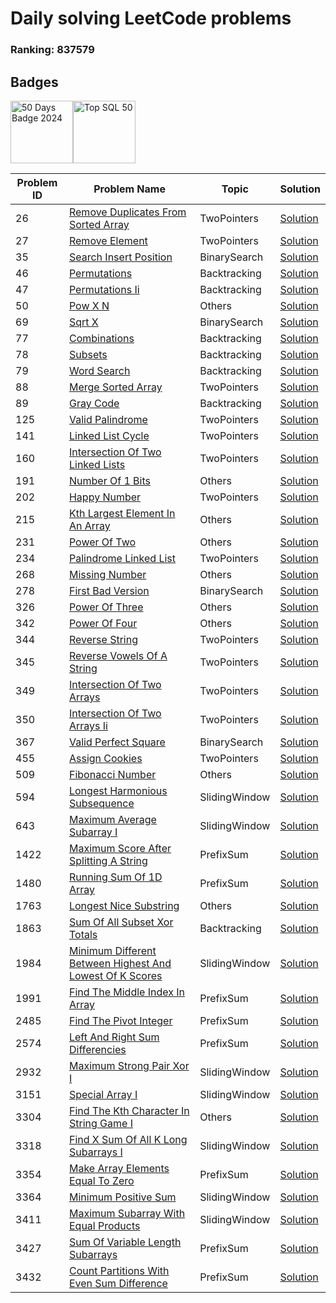 # Daily solving LeetCode problems

### Ranking: 837579

## Badges

<img src="https://assets.leetcode.com/static_assets/marketing/2024-50-lg.png" style="width: 100px;" title="50 Days Badge 2024" /><img src="https://assets.leetcode.com/static_assets/others/Top_SQL_50.png" style="width: 100px;" title="Top SQL 50" />

| Problem ID | Problem Name                                                                                                                                       | Topic         | Solution                                                                                               |
| ---------- | -------------------------------------------------------------------------------------------------------------------------------------------------- | ------------- | ------------------------------------------------------------------------------------------------------ |
| 26         | [Remove Duplicates From Sorted Array](https://leetcode.com/problems/remove-duplicates-from-sorted-array)                                           | TwoPointers   | [Solution](.\solutions\TwoPointers\26_remove_duplicates_from_sorted_array.py)                          |
| 27         | [Remove Element](https://leetcode.com/problems/remove-element)                                                                                     | TwoPointers   | [Solution](.\solutions\TwoPointers\27_remove_element.py)                                               |
| 35         | [Search Insert Position](https://leetcode.com/problems/search-insert-position)                                                                     | BinarySearch  | [Solution](.\solutions\BinarySearch\35_search_insert_position.py)                                      |
| 46         | [Permutations](https://leetcode.com/problems/permutations)                                                                                         | Backtracking  | [Solution](.\solutions\Backtracking\46_permutations.py)                                                |
| 47         | [Permutations Ii](https://leetcode.com/problems/permutations-ii)                                                                                   | Backtracking  | [Solution](.\solutions\Backtracking\47_permutations_ii.py)                                             |
| 50         | [Pow X N](https://leetcode.com/problems/pow-x-n)                                                                                                   | Others        | [Solution](.\solutions\Others\50_pow_x_n.py)                                                           |
| 69         | [Sqrt X](https://leetcode.com/problems/sqrt-x)                                                                                                     | BinarySearch  | [Solution](.\solutions\BinarySearch\69_sqrt_x.py)                                                      |
| 77         | [Combinations](https://leetcode.com/problems/combinations)                                                                                         | Backtracking  | [Solution](.\solutions\Backtracking\77_combinations.py)                                                |
| 78         | [Subsets](https://leetcode.com/problems/subsets)                                                                                                   | Backtracking  | [Solution](.\solutions\Backtracking\78_subsets.py)                                                     |
| 79         | [Word Search](https://leetcode.com/problems/word-search)                                                                                           | Backtracking  | [Solution](.\solutions\Backtracking\79_word_search.py)                                                 |
| 88         | [Merge Sorted Array](https://leetcode.com/problems/merge-sorted-array)                                                                             | TwoPointers   | [Solution](.\solutions\TwoPointers\88_merge_sorted_array.py)                                           |
| 89         | [Gray Code](https://leetcode.com/problems/gray-code)                                                                                               | Backtracking  | [Solution](.\solutions\Backtracking\89_gray_code.py)                                                   |
| 125        | [Valid Palindrome](https://leetcode.com/problems/valid-palindrome)                                                                                 | TwoPointers   | [Solution](.\solutions\TwoPointers\125_valid_palindrome.py)                                            |
| 141        | [Linked List Cycle](https://leetcode.com/problems/linked-list-cycle)                                                                               | TwoPointers   | [Solution](.\solutions\TwoPointers\141_linked_list_cycle.py)                                           |
| 160        | [Intersection Of Two Linked Lists](https://leetcode.com/problems/intersection-of-two-linked-lists)                                                 | TwoPointers   | [Solution](.\solutions\TwoPointers\160_intersection_of_two_linked_lists.py)                            |
| 191        | [Number Of 1 Bits](https://leetcode.com/problems/number-of-1-bits)                                                                                 | Others        | [Solution](.\solutions\Others\191_number_of_1_bits.py)                                                 |
| 202        | [Happy Number](https://leetcode.com/problems/happy-number)                                                                                         | TwoPointers   | [Solution](.\solutions\TwoPointers\202_happy_number.py)                                                |
| 215        | [Kth Largest Element In An Array](https://leetcode.com/problems/kth-largest-element-in-an-array)                                                   | Others        | [Solution](.\solutions\Others\215_kth_largest_element_in_an_array.py)                                  |
| 231        | [Power Of Two](https://leetcode.com/problems/power-of-two)                                                                                         | Others        | [Solution](.\solutions\Others\231_power_of_two.py)                                                     |
| 234        | [Palindrome Linked List](https://leetcode.com/problems/palindrome-linked-list)                                                                     | TwoPointers   | [Solution](.\solutions\TwoPointers\234_palindrome_linked_list.py)                                      |
| 268        | [Missing Number](https://leetcode.com/problems/missing-number)                                                                                     | Others        | [Solution](.\solutions\Others\268_missing_number.py)                                                   |
| 278        | [First Bad Version](https://leetcode.com/problems/first-bad-version)                                                                               | BinarySearch  | [Solution](.\solutions\BinarySearch\278_first_bad_version.py)                                          |
| 326        | [Power Of Three](https://leetcode.com/problems/power-of-three)                                                                                     | Others        | [Solution](.\solutions\Others\326_power_of_three.py)                                                   |
| 342        | [Power Of Four](https://leetcode.com/problems/power-of-four)                                                                                       | Others        | [Solution](.\solutions\Others\342_power_of_four.py)                                                    |
| 344        | [Reverse String](https://leetcode.com/problems/reverse-string)                                                                                     | TwoPointers   | [Solution](.\solutions\TwoPointers\344_reverse_string.py)                                              |
| 345        | [Reverse Vowels Of A String](https://leetcode.com/problems/reverse-vowels-of-a-string)                                                             | TwoPointers   | [Solution](.\solutions\TwoPointers\345_reverse_vowels_of_a_string.py)                                  |
| 349        | [Intersection Of Two Arrays](https://leetcode.com/problems/intersection-of-two-arrays)                                                             | TwoPointers   | [Solution](.\solutions\TwoPointers\349_intersection_of_two_arrays.py)                                  |
| 350        | [Intersection Of Two Arrays Ii](https://leetcode.com/problems/intersection-of-two-arrays-ii)                                                       | TwoPointers   | [Solution](.\solutions\TwoPointers\350_intersection_of_two_arrays_ii.py)                               |
| 367        | [Valid Perfect Square](https://leetcode.com/problems/valid-perfect-square)                                                                         | BinarySearch  | [Solution](.\solutions\BinarySearch\367_valid_perfect_square.py)                                       |
| 455        | [Assign Cookies](https://leetcode.com/problems/assign-cookies)                                                                                     | TwoPointers   | [Solution](.\solutions\TwoPointers\455_assign_cookies.py)                                              |
| 509        | [Fibonacci Number](https://leetcode.com/problems/fibonacci-number)                                                                                 | Others        | [Solution](.\solutions\Others\509_fibonacci_number.py)                                                 |
| 594        | [Longest Harmonious Subsequence](https://leetcode.com/problems/longest-harmonious-subsequence)                                                     | SlidingWindow | [Solution](.\solutions\SlidingWindow\594_longest_harmonious_subsequence.py)                            |
| 643        | [Maximum Average Subarray I](https://leetcode.com/problems/maximum-average-subarray-i)                                                             | SlidingWindow | [Solution](.\solutions\SlidingWindow\643_maximum_average_subarray_i.py)                                |
| 1422       | [Maximum Score After Splitting A String](https://leetcode.com/problems/maximum-score-after-splitting-a-string)                                     | PrefixSum     | [Solution](.\solutions\PrefixSum\1422_maximum_score_after_splitting_a_string.py)                       |
| 1480       | [Running Sum Of 1D Array](https://leetcode.com/problems/running-sum-of-1d-array)                                                                   | PrefixSum     | [Solution](.\solutions\PrefixSum\1480_running_sum_of_1d_array.py)                                      |
| 1763       | [Longest Nice Substring](https://leetcode.com/problems/longest-nice-substring)                                                                     | Others        | [Solution](.\solutions\Others\1763_longest_nice_substring.py)                                          |
| 1863       | [Sum Of All Subset Xor Totals](https://leetcode.com/problems/sum-of-all-subset-xor-totals)                                                         | Backtracking  | [Solution](.\solutions\Backtracking\1863_sum_of_all_subset_xor_totals.py)                              |
| 1984       | [Minimum Different Between Highest And Lowest Of K Scores](https://leetcode.com/problems/minimum-different-between-highest-and-lowest-of-k-scores) | SlidingWindow | [Solution](.\solutions\SlidingWindow\1984_minimum_different_between_highest_and_lowest_of_k_scores.py) |
| 1991       | [Find The Middle Index In Array](https://leetcode.com/problems/find-the-middle-index-in-array)                                                     | PrefixSum     | [Solution](.\solutions\PrefixSum\1991_find_the_middle_index_in_array.py)                               |
| 2485       | [Find The Pivot Integer](https://leetcode.com/problems/find-the-pivot-integer)                                                                     | PrefixSum     | [Solution](.\solutions\PrefixSum\2485_find_the_pivot_integer.py)                                       |
| 2574       | [Left And Right Sum Differencies](https://leetcode.com/problems/left-and-right-sum-differencies)                                                   | PrefixSum     | [Solution](.\solutions\PrefixSum\2574_left_and_right_sum_differencies.py)                              |
| 2932       | [Maximum Strong Pair Xor I](https://leetcode.com/problems/maximum-strong-pair-xor-i)                                                               | SlidingWindow | [Solution](.\solutions\SlidingWindow\2932_maximum_strong_pair_xor_i.py)                                |
| 3151       | [Special Array I](https://leetcode.com/problems/special-array-i)                                                                                   | SlidingWindow | [Solution](.\solutions\SlidingWindow\3151_special_array_i.py)                                          |
| 3304       | [Find The Kth Character In String Game I](https://leetcode.com/problems/find-the-kth-character-in-string-game-i)                                   | Others        | [Solution](.\solutions\Others\3304_find_the_kth_character_in_string_game_i.py)                         |
| 3318       | [Find X Sum Of All K Long Subarrays I](https://leetcode.com/problems/find-x-sum-of-all-k-long-subarrays-i)                                         | SlidingWindow | [Solution](.\solutions\SlidingWindow\3318_find_x_sum_of_all_k_long_subarrays_i.py)                     |
| 3354       | [Make Array Elements Equal To Zero](https://leetcode.com/problems/make-array-elements-equal-to-zero)                                               | PrefixSum     | [Solution](.\solutions\PrefixSum\3354_make_array_elements_equal_to_zero.py)                            |
| 3364       | [Minimum Positive Sum](https://leetcode.com/problems/minimum-positive-sum)                                                                         | SlidingWindow | [Solution](.\solutions\SlidingWindow\3364_minimum_positive_sum.py)                                     |
| 3411       | [Maximum Subarray With Equal Products](https://leetcode.com/problems/maximum-subarray-with-equal-products)                                         | SlidingWindow | [Solution](.\solutions\SlidingWindow\3411_maximum_subarray_with_equal_products.py)                     |
| 3427       | [Sum Of Variable Length Subarrays](https://leetcode.com/problems/sum-of-variable-length-subarrays)                                                 | PrefixSum     | [Solution](.\solutions\PrefixSum\3427_sum_of_variable_length_subarrays.py)                             |
| 3432       | [Count Partitions With Even Sum Difference](https://leetcode.com/problems/count-partitions-with-even-sum-difference)                               | PrefixSum     | [Solution](.\solutions\PrefixSum\3432_count_partitions_with_even_sum_difference.py)                    |
